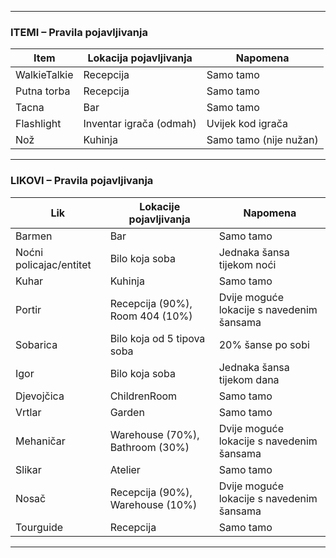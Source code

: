 
---

### ITEMI – Pravila pojavljivanja

| **Item**     | **Lokacija pojavljivanja** | **Napomena**           |
| ------------ | -------------------------- | ---------------------- |
| WalkieTalkie | Recepcija                  | Samo tamo              |
| Putna torba  | Recepcija                  | Samo tamo              |
| Tacna        | Bar                        | Samo tamo              |
| Flashlight   | Inventar igrača (odmah)    | Uvijek kod igrača      |
| Nož          | Kuhinja                    | Samo tamo (nije nužan) |

---

### LIKOVI – Pravila pojavljivanja

| **Lik**                 | **Lokacije pojavljivanja**       | **Napomena**                              |
| ----------------------- | -------------------------------- | ----------------------------------------- |
| Barmen                  | Bar                              | Samo tamo                                 |
| Noćni policajac/entitet | Bilo koja soba                   | Jednaka šansa tijekom noći                |
| Kuhar                   | Kuhinja                          | Samo tamo                                 |
| Portir                  | Recepcija (90%), Room 404 (10%)  | Dvije moguće lokacije s navedenim šansama |
| Sobarica                | Bilo koja od 5 tipova soba       | 20% šanse po sobi                         |
| Igor                    | Bilo koja soba                   | Jednaka šansa tijekom dana                |
| Djevojčica              | ChildrenRoom                     | Samo tamo                                 |
| Vrtlar                  | Garden                           | Samo tamo                                 |
| Mehaničar               | Warehouse (70%), Bathroom (30%)  | Dvije moguće lokacije s navedenim šansama |
| Slikar                  | Atelier                          | Samo tamo                                 |
| Nosač                   | Recepcija (90%), Warehouse (10%) | Dvije moguće lokacije s navedenim šansama |
| Tourguide               | Recepcija                        | Samo tamo                                 |

---

